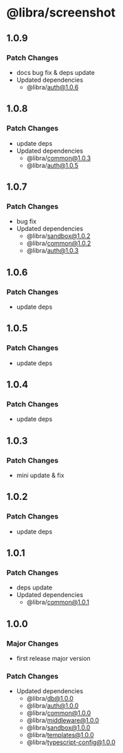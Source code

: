# @libra/screenshot

## 1.0.9

### Patch Changes

- docs bug fix & deps update
- Updated dependencies
  - @libra/auth@1.0.6

## 1.0.8

### Patch Changes

- update deps
- Updated dependencies
  - @libra/common@1.0.3
  - @libra/auth@1.0.5

## 1.0.7

### Patch Changes

- bug fix
- Updated dependencies
  - @libra/sandbox@1.0.2
  - @libra/common@1.0.2
  - @libra/auth@1.0.3

## 1.0.6

### Patch Changes

- update deps

## 1.0.5

### Patch Changes

- update deps

## 1.0.4

### Patch Changes

- update deps

## 1.0.3

### Patch Changes

- mini update & fix

## 1.0.2

### Patch Changes

- update deps

## 1.0.1

### Patch Changes

- deps update
- Updated dependencies
  - @libra/common@1.0.1

## 1.0.0

### Major Changes

- first release major version

### Patch Changes

- Updated dependencies
  - @libra/db@1.0.0
  - @libra/auth@1.0.0
  - @libra/common@1.0.0
  - @libra/middleware@1.0.0
  - @libra/sandbox@1.0.0
  - @libra/templates@1.0.0
  - @libra/typescript-config@1.0.0
